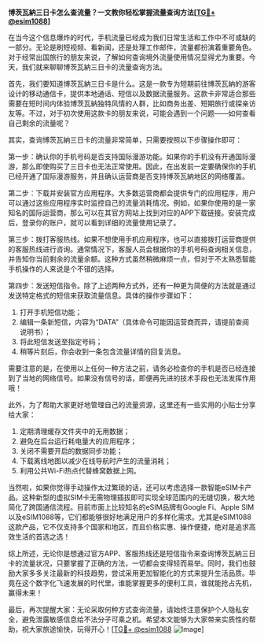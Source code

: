 **博茨瓦納三日卡怎么查流量？一文教你轻松掌握流量查询方法[[TG💪+ @esim1088](https://t.me/s/esim1088)]**

在当今这个信息爆炸的时代，手机流量已经成为我们日常生活和工作中不可或缺的一部分。无论是刷短视频、看新闻，还是处理工作邮件，流量都扮演着重要角色。对于经常出国旅行的朋友来说，了解如何查询境外流量使用情况显得尤为重要。今天，我们就来聊聊博茨瓦納三日卡的流量查询方法。

首先，我们要知道博茨瓦納三日卡是什么。这是一款专为短期前往博茨瓦納的游客设计的移动通信卡，提供本地通话、短信以及数据流量服务。这款卡非常适合那些需要在短时间内体验博茨瓦納独特风情的人群，比如商务出差、短期旅行或探亲访友等。不过，对于初次使用这款卡的朋友来说，可能会遇到一个问题——如何查看自己剩余的流量呢？

其实，查询博茨瓦納三日卡的流量非常简单，只需要按照以下步骤操作即可：

第一步：确认你的手机号码是否支持国际漫游功能。如果你的手机没有开通国际漫游，那么即使购买了三日卡也无法正常使用。因此，在出发前一定要确保你的手机已经开通了国际漫游服务，并且确认运营商是否支持博茨瓦納地区的网络覆盖。

第二步：下载并安装官方应用程序。大多数运营商都会提供专门的应用程序，用户可以通过这些应用程序实时监控自己的流量消耗情况。例如，如果你使用的是一家知名的国际运营商，那么可以在其官方网站上找到对应的APP下载链接。安装完成后，登录你的账户，就可以看到详细的流量使用记录了。

第三步：拨打客服热线。如果不想使用手机应用程序，也可以直接拨打运营商提供的客服热线进行咨询。通常情况下，客服人员会根据你的手机号码查询相关信息，并告知你当前剩余的流量余额。这种方式虽然稍微麻烦一点，但对于不太熟悉智能手机操作的人来说是个不错的选择。

第四步：发送短信指令。除了上述两种方式外，还有一种更为简便的方法就是通过发送特定格式的短信来获取流量信息。具体的操作步骤如下：
1. 打开手机短信功能；
2. 编辑一条新短信，内容为“DATA”（具体命令可能因运营商而异，请提前查阅说明书）；
3. 将此短信发送至指定号码；
4. 稍等片刻后，你会收到一条包含流量详情的回复消息。

需要注意的是，在使用以上任何一种方法之前，请务必检查你的手机是否已经连接到了当地的网络信号。如果没有信号的话，即便再先进的技术手段也无法发挥作用哦！

此外，为了帮助大家更好地管理自己的流量资源，这里还有一些实用的小贴士分享给大家：
1. 定期清理缓存文件夹中的无用数据；
2. 避免在后台运行耗电量大的应用程序；
3. 关闭不需要开启的数据同步功能；
4. 下载离线地图以减少在线导航时产生的流量消耗；
5. 利用公共Wi-Fi热点代替蜂窝数据上网。

当然啦，如果你觉得手动操作太过繁琐的话，还可以考虑选择一款智能eSIM卡产品。这种新型的虚拟SIM卡无需物理插拔即可实现全球范围内的无缝切换，极大地简化了跨国通信流程。目前市面上比较知名的eSIM品牌有Google Fi、Apple SIM以及eSIM1088等，它们都能够很好地满足用户的多样化需求。尤其是eSIM1088这款产品，它不仅支持多个国家和地区，而且价格实惠、操作便捷，绝对是追求高效生活的首选之选！

综上所述，无论你是想通过官方APP、客服热线还是短信指令来查询博茨瓦納三日卡的流量状况，只要掌握了正确的方法，一切都会变得轻而易举。同时，我们也鼓励大家多多关注最新的科技趋势，尝试采用更加智能化的方式来提升生活品质。毕竟在这个数字化飞速发展的时代里，谁能掌握更多的便利工具，谁就能抢占先机，赢得未来！

最后，再次提醒大家：无论采取何种方式查询流量，请始终注意保护个人隐私安全，避免泄露敏感信息给不法分子可乘之机。希望本文能够为大家带来实质性的帮助，祝大家旅途愉快，玩得开心！[[TG💪+ @esim1088](https://t.me/s/esim1088) ![Image](https://i.postimg.cc/4NQfJmqS/Snipaste-2025-05-13-00-14-12.png)]